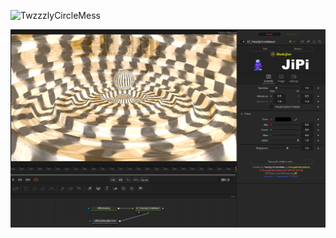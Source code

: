

<!-- +++ DO NOT REMOVE THIS COMMENT +++ DO NOT ADD OR EDIT ANY TEXT BEFORE THIS LINE +++ IT WOULD BE A REALLY BAD IDEA +++ -->

![TwzzzlyCircleMess](https://user-images.githubusercontent.com/78935215/190479840-983ccaea-02d8-4d22-8166-202edc6c0053.gif)

[![Screenshot](TwizzlyCircleMess_screenshot.png)](https://www.shadertoy.com/view/sltGRj "View on Shadertoy.com")

<!-- +++ DO NOT REMOVE THIS COMMENT +++ DO NOT EDIT ANY TEXT THAT COMES AFTER THIS LINE +++ TRUST ME: JUST DON'T DO IT +++ -->

